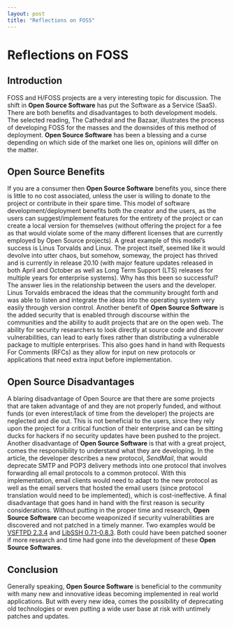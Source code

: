 ```yaml
---
layout: post
title: "Reflections on FOSS"  
---
```


# Reflections on FOSS

## Introduction

FOSS and H/FOSS projects are a very interesting topic for discussion. The shift in **Open Source Software** has put the Software as a Service (SaaS). There are both benefits and disadvantages to both development models. The selected reading, The Cathedral and the Bazaar, illustrates the process of developing FOSS for the masses and the downsides of this method of deployment. **Open Source Software** has been a blessing and a curse depending on which side of the market one lies on, opinions will differ on the matter.

## Open Source Benefits
If you are a consumer then **Open Source Software** benefits you, since there is little to no cost associated, unless the user is willing to donate to the project or contribute in their spare time. This model of software development/deployment benefits both the creator and the users, as the users can suggest/implement features for the entirety of the project or can create a local version for themselves (without offering the project for a fee as that would violate some of the many different licenses that are currently employed by Open Source projects). 
A great example of this model’s success is Linus Torvalds and Linux. The project itself, seemed like it would devolve into utter chaos, but somehow, someway, the project has thrived and is currently in release 20.10 (with major feature updates released in both April and October as well as Long Term Support (LTS) releases for multiple years for enterprise systems). Why has this been so successful? The answer lies in the relationship between the users and the developer. Linus Torvalds embraced the ideas that the community brought forth and was able to listen and integrate the ideas into the operating system very easily through version control. 
Another benefit of **Open Source Software** is the added security that is enabled through discourse within the communities and the ability to audit projects that are on the open web. The ability for security researchers to look directly at source code and discover vulnerabilities, can lead to early fixes rather than distributing a vulnerable package to multiple enterprises. This also goes hand in hand with Requests For Comments (RFCs) as they allow for input on new protocols or applications that need extra input before implementation.
## Open Source Disadvantages
A blaring disadvantage of Open Source are that there are some projects that are taken advantage of and they are not properly funded, and without funds (or even interest/lack of time from the developer) the projects are neglected and die out. This is not beneficial to the users, since they rely upon the project for a critical function of their enterprise and can be sitting ducks for hackers if no security updates have been pushed to the project.
Another disadvantage of **Open Source Software** is that with a great project, comes the responsibility to understand what they are developing. In the article, the developer describes a new protocol, *SendMail*, that would deprecate SMTP and POP3 delivery methods into one protocol that involves forwarding all email protocols to a common protocol. With this implementation, email clients would need to adapt to the new protocol as well as the email servers that hosted the email users (since protocol translation would need to be implemented), which is cost-ineffective. 
A final disadvantage that goes hand in hand with the first reason is security considerations. Without putting in the proper time and research, **Open Source Software** can become weaponized if security vulnerabilities are discovered and not patched in a timely manner. Two examples would be [VSFTPD 2.3.4](https://nvd.nist.gov/vuln/detail/CVE-2011-2523#vulnCurrentDescriptionTitle) and [LibSSH 0.7.1-0.8.3](https://nvd.nist.gov/vuln/detail/CVE-2018-10933). Both could have been patched sooner if more research and time had gone into the development of these **Open Source Softwares**.

## Conclusion
Generally speaking, **Open Source Software** is beneficial to the community with many new and innovative ideas becoming implemented in real world applications. But with every new idea, comes the possibility of deprecating old technologies or even putting a wide user base at risk with untimely patches and updates.

